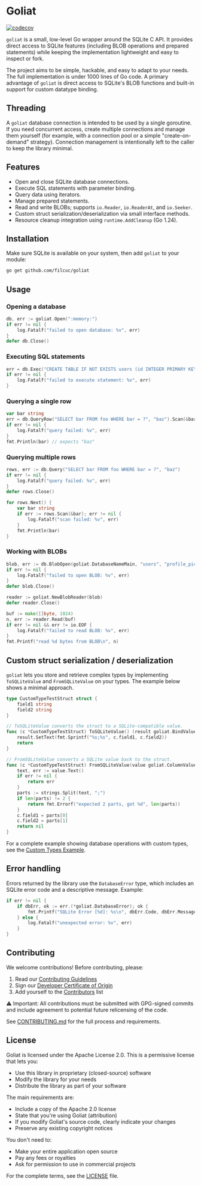# Goliat
[![codecov](https://codecov.io/gh/filcuc/goliat/graph/badge.svg?token=NRTHurmebQ)](https://codecov.io/gh/filcuc/goliat)

`goliat` is a small, low-level Go wrapper around the SQLite C API. It provides direct access to SQLite features (including BLOB operations and prepared statements) while keeping the implementation lightweight and easy to inspect or fork.

The project aims to be simple, hackable, and easy to adapt to your needs. The full implementation is under 1000 lines of Go code. A primary advantage of `goliat` is direct access to SQLite's BLOB functions and built-in support for custom datatype binding.

## Threading

A `goliat` database connection is intended to be used by a single goroutine. If you need concurrent access, create multiple connections and manage them yourself (for example, with a connection pool or a simple "create-on-demand" strategy). Connection management is intentionally left to the caller to keep the library minimal.

## Features

- Open and close SQLite database connections.
- Execute SQL statements with parameter binding.
- Query data using iterators.
- Manage prepared statements.
- Read and write BLOBs; supports `io.Reader`, `io.ReaderAt`, and `io.Seeker`.
- Custom struct serialization/deserialization via small interface methods.
- Resource cleanup integration using `runtime.AddCleanup` (Go 1.24).

## Installation

Make sure SQLite is available on your system, then add `goliat` to your module:

```bash
go get github.com/filcuc/goliat
```

## Usage

### Opening a database

```go
db, err := goliat.Open(":memory:")
if err != nil {
    log.Fatalf("failed to open database: %v", err)
}
defer db.Close()
```

### Executing SQL statements

```go
err = db.Exec("CREATE TABLE IF NOT EXISTS users (id INTEGER PRIMARY KEY, name TEXT)")
if err != nil {
    log.Fatalf("failed to execute statement: %v", err)
}
```

### Querying a single row

```go
var bar string
err = db.QueryRow("SELECT bar FROM foo WHERE bar = ?", "baz").Scan(&bar)
if err != nil {
    log.Fatalf("query failed: %v", err)
}
fmt.Println(bar) // expects "baz"
```

### Querying multiple rows

```go
rows, err := db.Query("SELECT bar FROM foo WHERE bar = ?", "baz")
if err != nil {
    log.Fatalf("query failed: %v", err)
}
defer rows.Close()

for rows.Next() {
    var bar string
    if err := rows.Scan(&bar); err != nil {
        log.Fatalf("scan failed: %v", err)
    }
    fmt.Println(bar)
}
```

### Working with BLOBs

```go
blob, err := db.BlobOpen(goliat.DatabaseNameMain, "users", "profile_picture", 1, goliat.BlobOpenFlagsReadOnly)
if err != nil {
    log.Fatalf("failed to open BLOB: %v", err)
}
defer blob.Close()

reader := goliat.NewBlobReader(blob)
defer reader.Close()

buf := make([]byte, 1024)
n, err := reader.Read(buf)
if err != nil && err != io.EOF {
    log.Fatalf("failed to read BLOB: %v", err)
}
fmt.Printf("read %d bytes from BLOB\n", n)
```

## Custom struct serialization / deserialization

`goliat` lets you store and retrieve complex types by implementing `ToSQLiteValue` and `FromSQLiteValue` on your types. The example below shows a minimal approach.

```go
type CustomTypeTestStruct struct {
    field1 string
    field2 string
}

// ToSQLiteValue converts the struct to a SQLite-compatible value.
func (c *CustomTypeTestStruct) ToSQLiteValue() (result goliat.BindValue) {
    result.SetText(fmt.Sprintf("%s;%s", c.field1, c.field2))
    return
}

// FromSQLiteValue converts a SQLite value back to the struct.
func (c *CustomTypeTestStruct) FromSQLiteValue(value goliat.ColumnValue) error {
    text, err := value.Text()
    if err != nil {
        return err
    }
    parts := strings.Split(text, ";")
    if len(parts) != 2 {
        return fmt.Errorf("expected 2 parts, got %d", len(parts))
    }
    c.field1 = parts[0]
    c.field2 = parts[1]
    return nil
}
```

For a complete example showing database operations with custom types, see the [Custom Types Example](examples/custom_types/main.go).

## Error handling

Errors returned by the library use the `DatabaseError` type, which includes an SQLite error code and a descriptive message. Example:

```go
if err != nil {
    if dbErr, ok := err.(*goliat.DatabaseError); ok {
        fmt.Printf("SQLite Error [%d]: %s\n", dbErr.Code, dbErr.Message)
    } else {
        log.Fatalf("unexpected error: %v", err)
    }
}
```

## Contributing

We welcome contributions! Before contributing, please:

1. Read our [Contributing Guidelines](CONTRIBUTING.md)
2. Sign our [Developer Certificate of Origin](DCO.md)
3. Add yourself to the [Contributors](CONTRIBUTORS.md) list

⚠️ Important: All contributions must be submitted with GPG-signed commits and include agreement to potential future relicensing of the code.

See [CONTRIBUTING.md](CONTRIBUTING.md) for the full process and requirements.

## License

Goliat is licensed under the Apache License 2.0. This is a permissive license that lets you:

- Use this library in proprietary (closed-source) software
- Modify the library for your needs
- Distribute the library as part of your software

The main requirements are:
- Include a copy of the Apache 2.0 license
- State that you're using Goliat (attribution)
- If you modify Goliat's source code, clearly indicate your changes
- Preserve any existing copyright notices

You don't need to:
- Make your entire application open source
- Pay any fees or royalties
- Ask for permission to use in commercial projects

For the complete terms, see the [LICENSE](LICENSE) file.